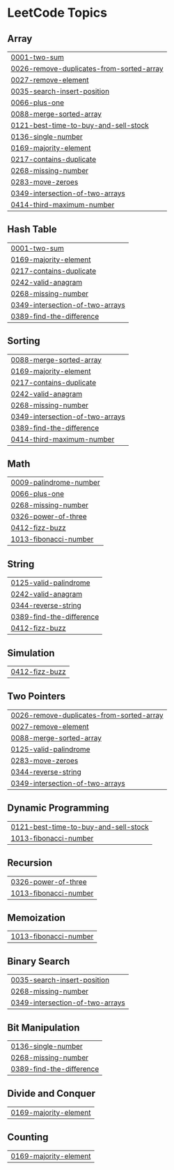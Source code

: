 <!---LeetCode Topics Start-->
# LeetCode Topics
## Array
|  |
| ------- |
| [0001-two-sum](https://github.com/HNVS-GANESH-PICHIKA/Leetcode/tree/master/0001-two-sum) |
| [0026-remove-duplicates-from-sorted-array](https://github.com/HNVS-GANESH-PICHIKA/Leetcode/tree/master/0026-remove-duplicates-from-sorted-array) |
| [0027-remove-element](https://github.com/HNVS-GANESH-PICHIKA/Leetcode/tree/master/0027-remove-element) |
| [0035-search-insert-position](https://github.com/HNVS-GANESH-PICHIKA/Leetcode/tree/master/0035-search-insert-position) |
| [0066-plus-one](https://github.com/HNVS-GANESH-PICHIKA/Leetcode/tree/master/0066-plus-one) |
| [0088-merge-sorted-array](https://github.com/HNVS-GANESH-PICHIKA/Leetcode/tree/master/0088-merge-sorted-array) |
| [0121-best-time-to-buy-and-sell-stock](https://github.com/HNVS-GANESH-PICHIKA/Leetcode/tree/master/0121-best-time-to-buy-and-sell-stock) |
| [0136-single-number](https://github.com/HNVS-GANESH-PICHIKA/Leetcode/tree/master/0136-single-number) |
| [0169-majority-element](https://github.com/HNVS-GANESH-PICHIKA/Leetcode/tree/master/0169-majority-element) |
| [0217-contains-duplicate](https://github.com/HNVS-GANESH-PICHIKA/Leetcode/tree/master/0217-contains-duplicate) |
| [0268-missing-number](https://github.com/HNVS-GANESH-PICHIKA/Leetcode/tree/master/0268-missing-number) |
| [0283-move-zeroes](https://github.com/HNVS-GANESH-PICHIKA/Leetcode/tree/master/0283-move-zeroes) |
| [0349-intersection-of-two-arrays](https://github.com/HNVS-GANESH-PICHIKA/Leetcode/tree/master/0349-intersection-of-two-arrays) |
| [0414-third-maximum-number](https://github.com/nagpichikaganesh/Leetcode-Grind/tree/master/0414-third-maximum-number) |
## Hash Table
|  |
| ------- |
| [0001-two-sum](https://github.com/HNVS-GANESH-PICHIKA/Leetcode/tree/master/0001-two-sum) |
| [0169-majority-element](https://github.com/HNVS-GANESH-PICHIKA/Leetcode/tree/master/0169-majority-element) |
| [0217-contains-duplicate](https://github.com/HNVS-GANESH-PICHIKA/Leetcode/tree/master/0217-contains-duplicate) |
| [0242-valid-anagram](https://github.com/HNVS-GANESH-PICHIKA/Leetcode/tree/master/0242-valid-anagram) |
| [0268-missing-number](https://github.com/HNVS-GANESH-PICHIKA/Leetcode/tree/master/0268-missing-number) |
| [0349-intersection-of-two-arrays](https://github.com/HNVS-GANESH-PICHIKA/Leetcode/tree/master/0349-intersection-of-two-arrays) |
| [0389-find-the-difference](https://github.com/nagpichikaganesh/Leetcode-Grind/tree/master/0389-find-the-difference) |
## Sorting
|  |
| ------- |
| [0088-merge-sorted-array](https://github.com/HNVS-GANESH-PICHIKA/Leetcode/tree/master/0088-merge-sorted-array) |
| [0169-majority-element](https://github.com/HNVS-GANESH-PICHIKA/Leetcode/tree/master/0169-majority-element) |
| [0217-contains-duplicate](https://github.com/HNVS-GANESH-PICHIKA/Leetcode/tree/master/0217-contains-duplicate) |
| [0242-valid-anagram](https://github.com/HNVS-GANESH-PICHIKA/Leetcode/tree/master/0242-valid-anagram) |
| [0268-missing-number](https://github.com/HNVS-GANESH-PICHIKA/Leetcode/tree/master/0268-missing-number) |
| [0349-intersection-of-two-arrays](https://github.com/HNVS-GANESH-PICHIKA/Leetcode/tree/master/0349-intersection-of-two-arrays) |
| [0389-find-the-difference](https://github.com/nagpichikaganesh/Leetcode-Grind/tree/master/0389-find-the-difference) |
| [0414-third-maximum-number](https://github.com/nagpichikaganesh/Leetcode-Grind/tree/master/0414-third-maximum-number) |
## Math
|  |
| ------- |
| [0009-palindrome-number](https://github.com/nagpichikaganesh/Leetcode-Grind/tree/master/0009-palindrome-number) |
| [0066-plus-one](https://github.com/HNVS-GANESH-PICHIKA/Leetcode/tree/master/0066-plus-one) |
| [0268-missing-number](https://github.com/HNVS-GANESH-PICHIKA/Leetcode/tree/master/0268-missing-number) |
| [0326-power-of-three](https://github.com/HNVS-GANESH-PICHIKA/Leetcode/tree/master/0326-power-of-three) |
| [0412-fizz-buzz](https://github.com/HNVS-GANESH-PICHIKA/Leetcode/tree/master/0412-fizz-buzz) |
| [1013-fibonacci-number](https://github.com/HNVS-GANESH-PICHIKA/Leetcode/tree/master/1013-fibonacci-number) |
## String
|  |
| ------- |
| [0125-valid-palindrome](https://github.com/HNVS-GANESH-PICHIKA/Leetcode/tree/master/0125-valid-palindrome) |
| [0242-valid-anagram](https://github.com/HNVS-GANESH-PICHIKA/Leetcode/tree/master/0242-valid-anagram) |
| [0344-reverse-string](https://github.com/HNVS-GANESH-PICHIKA/Leetcode/tree/master/0344-reverse-string) |
| [0389-find-the-difference](https://github.com/nagpichikaganesh/Leetcode-Grind/tree/master/0389-find-the-difference) |
| [0412-fizz-buzz](https://github.com/HNVS-GANESH-PICHIKA/Leetcode/tree/master/0412-fizz-buzz) |
## Simulation
|  |
| ------- |
| [0412-fizz-buzz](https://github.com/HNVS-GANESH-PICHIKA/Leetcode/tree/master/0412-fizz-buzz) |
## Two Pointers
|  |
| ------- |
| [0026-remove-duplicates-from-sorted-array](https://github.com/HNVS-GANESH-PICHIKA/Leetcode/tree/master/0026-remove-duplicates-from-sorted-array) |
| [0027-remove-element](https://github.com/HNVS-GANESH-PICHIKA/Leetcode/tree/master/0027-remove-element) |
| [0088-merge-sorted-array](https://github.com/HNVS-GANESH-PICHIKA/Leetcode/tree/master/0088-merge-sorted-array) |
| [0125-valid-palindrome](https://github.com/HNVS-GANESH-PICHIKA/Leetcode/tree/master/0125-valid-palindrome) |
| [0283-move-zeroes](https://github.com/HNVS-GANESH-PICHIKA/Leetcode/tree/master/0283-move-zeroes) |
| [0344-reverse-string](https://github.com/HNVS-GANESH-PICHIKA/Leetcode/tree/master/0344-reverse-string) |
| [0349-intersection-of-two-arrays](https://github.com/HNVS-GANESH-PICHIKA/Leetcode/tree/master/0349-intersection-of-two-arrays) |
## Dynamic Programming
|  |
| ------- |
| [0121-best-time-to-buy-and-sell-stock](https://github.com/HNVS-GANESH-PICHIKA/Leetcode/tree/master/0121-best-time-to-buy-and-sell-stock) |
| [1013-fibonacci-number](https://github.com/HNVS-GANESH-PICHIKA/Leetcode/tree/master/1013-fibonacci-number) |
## Recursion
|  |
| ------- |
| [0326-power-of-three](https://github.com/HNVS-GANESH-PICHIKA/Leetcode/tree/master/0326-power-of-three) |
| [1013-fibonacci-number](https://github.com/HNVS-GANESH-PICHIKA/Leetcode/tree/master/1013-fibonacci-number) |
## Memoization
|  |
| ------- |
| [1013-fibonacci-number](https://github.com/HNVS-GANESH-PICHIKA/Leetcode/tree/master/1013-fibonacci-number) |
## Binary Search
|  |
| ------- |
| [0035-search-insert-position](https://github.com/HNVS-GANESH-PICHIKA/Leetcode/tree/master/0035-search-insert-position) |
| [0268-missing-number](https://github.com/HNVS-GANESH-PICHIKA/Leetcode/tree/master/0268-missing-number) |
| [0349-intersection-of-two-arrays](https://github.com/HNVS-GANESH-PICHIKA/Leetcode/tree/master/0349-intersection-of-two-arrays) |
## Bit Manipulation
|  |
| ------- |
| [0136-single-number](https://github.com/HNVS-GANESH-PICHIKA/Leetcode/tree/master/0136-single-number) |
| [0268-missing-number](https://github.com/HNVS-GANESH-PICHIKA/Leetcode/tree/master/0268-missing-number) |
| [0389-find-the-difference](https://github.com/nagpichikaganesh/Leetcode-Grind/tree/master/0389-find-the-difference) |
## Divide and Conquer
|  |
| ------- |
| [0169-majority-element](https://github.com/HNVS-GANESH-PICHIKA/Leetcode/tree/master/0169-majority-element) |
## Counting
|  |
| ------- |
| [0169-majority-element](https://github.com/HNVS-GANESH-PICHIKA/Leetcode/tree/master/0169-majority-element) |
<!---LeetCode Topics End-->
